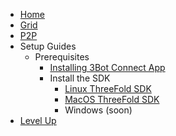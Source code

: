 * [Home](/)
* [Grid](/grid/README.md)
* [P2P](/grid/peer2peer_storage_compute/README.md)
* Setup Guides
  * Prerequisites
    * [Installing 3Bot Connect App](/grid/peer2peer_storage_compute/prerequisites/3bot-connect-app.md)
    * Install the SDK
      * [Linux ThreeFold SDK](/grid/peer2peer_storage_compute/prerequisites/threefold-sdk-linux.md)
      * [MacOS ThreeFold SDK](/grid/peer2peer_storage_compute/prerequisites/threefold-sdk-macos.md)
      * Windows (soon) 
* [Level Up](/grid/peer2peer_storage_compute/README.md)